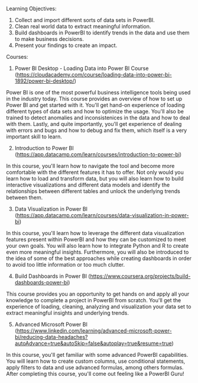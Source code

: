 Learning Objectives:
1. Collect and import different sorts of data sets in PowerBI.
2. Clean real world data to extract meaningful information.
3. Build dashboards in PowerBI to identify trends in the data and use them to make business decisions.
4. Present your findings to create an impact.

Courses:

1. Power BI Desktop - Loading Data into Power BI Course (https://cloudacademy.com/course/loading-data-into-power-bi-1892/power-bi-desktop/)

Power BI is one of the most powerful business intelligence tools being used in the industry today. This course provides an overview of how to set up Power BI and get started with it. You'll get hand-on experience of loading different types of data sets and how to optimize the usage. You'll also be trained to detect anomalies and inconsistenices in the data and how to deal with them. Lastly, and quite importantly, you'll get experience of dealing with errors and bugs and how to debug and fix them, which itself is a very important skill to learn.

2. Introduction to Power BI (https://app.datacamp.com/learn/courses/introduction-to-power-bi)

In this course, you'll learn how to navigate the tool and become more comfortable with the different features it has to offer. Not only would you learn how to load and transform data, but you will also learn how to build interactive visualizations and different data models and identify the relationships between different tables and unlock the underlying trends between them.
  
3. Data Visualization in Power BI (https://app.datacamp.com/learn/courses/data-visualization-in-power-bi)

In this course, you'll learn how to leverage the different data visualization features present within PowerBI and how they can be customized to meet your own goals. You will also learn how to integrate Python and R to create even more meaningful insights. Furthermore, you will also be introduced to the idea of some of the best approaches while creating dashboards in order to avoid too little information or too much clutter.
   
4. Build Dashboards in Power BI (https://www.coursera.org/projects/build-dashboards-power-bi)

This course provides you an opportunity to get hands on and apply all your knowledge to complete a project in PowerBI from scratch. You'll get the experience of loading, cleaning, analyzing and visualization your data set to extract meaningful insights and underlying trends.
  
5. Advanced Microsoft Power BI (https://www.linkedin.com/learning/advanced-microsoft-power-bi/reducing-data-headaches?autoAdvance=true&autoSkip=false&autoplay=true&resume=true)

In this course, you'll get familiar with some advanced PowerBI capabilities. You will learn how to create custom columns, use conditional statements, apply filters to data and use advanced formulas, among others formulas. After completing this course, you'll come out feeling like a PowerBI Guru!
  
